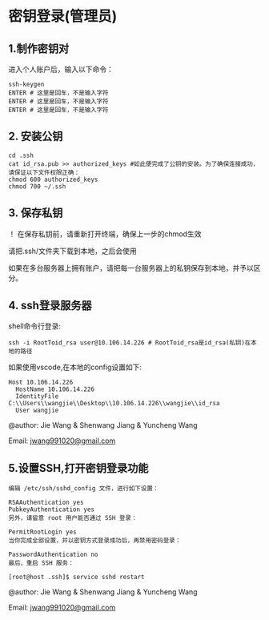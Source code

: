 #   密钥登录(管理员)

## 1.制作密钥对
进入个人账户后，输入以下命令：
~~~shell
ssh-keygen
ENTER # 这里是回车，不是输入字符
ENTER # 这里是回车，不是输入字符
ENTER # 这里是回车，不是输入字符
~~~

## 2. 安装公钥
~~~shell
cd .ssh
cat id_rsa.pub >> authorized_keys #如此便完成了公钥的安装。为了确保连接成功，请保证以下文件权限正确：
chmod 600 authorized_keys
chmod 700 ~/.ssh
~~~

## 3. 保存私钥
！ 在保存私钥前，请重新打开终端，确保上一步的chmod生效

请把.ssh/文件夹下载到本地，之后会使用

如果在多台服务器上拥有账户，请把每一台服务器上的私钥保存到本地，并予以区分。

## 4. ssh登录服务器
shell命令行登录:
~~~shell
ssh -i RootToid_rsa user@10.106.14.226 # RootToid_rsa是id_rsa(私钥)在本地的路径
~~~

如果使用vscode,在本地的config设置如下:
~~~shell
Host 10.106.14.226
  HostName 10.106.14.226
  IdentityFile C:\\Users\\wangjie\\Desktop\\10.106.14.226\\wangjie\\id_rsa
  User wangjie
~~~

@author: Jie Wang & Shenwang Jiang & Yuncheng Wang

Email: jwang991020@gmail.com


## 5.设置SSH,打开密钥登录功能
~~~shell
编辑 /etc/ssh/sshd_config 文件，进行如下设置：

RSAAuthentication yes
PubkeyAuthentication yes
另外，请留意 root 用户能否通过 SSH 登录：

PermitRootLogin yes
当你完成全部设置，并以密钥方式登录成功后，再禁用密码登录：

PasswordAuthentication no
最后，重启 SSH 服务：

[root@host .ssh]$ service sshd restart
~~~


@author: Jie Wang & Shenwang Jiang & Yuncheng Wang

Email: jwang991020@gmail.com